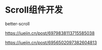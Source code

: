 # Scroll组件开发



better-scroll



https://juejin.cn/post/6979838113715585038

https://juejin.cn/post/6956502097382604813
